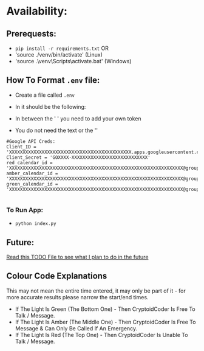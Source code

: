 # Availability:

## Prerequests:
- `pip install -r requirements.txt`
OR
- 'source ./venv/bin/activate' (Linux)
- 'source .\venv\Scripts\activate.bat' (Windows)
## How To Format `.env` file:
- Create a file called `.env`
- In it should be the following:

- In between the ' ' you need to add your own token
- You do not need the text or the ''
```
#Google API Creds:
Client_ID = 'XXXXXXXXXXXXXXXXXXXXXXXXXXXXXXXXXXXXXXXXXXXXX.apps.googleusercontent.com'
Client_Secret = 'GOXXXX-XXXXXXXXXXXXXXXXXXXXXXXXXXXX'
red_calendar_id = 'XXXXXXXXXXXXXXXXXXXXXXXXXXXXXXXXXXXXXXXXXXXXXXXXXXXXXXXXXXXXXXXX@group.calendar.google.com'
amber_calendar_id = 'XXXXXXXXXXXXXXXXXXXXXXXXXXXXXXXXXXXXXXXXXXXXXXXXXXXXXXXXXXXXXXXX@group.calendar.google.com'
green_calendar_id = 'XXXXXXXXXXXXXXXXXXXXXXXXXXXXXXXXXXXXXXXXXXXXXXXXXXXXXXXXXXXXXXXX@group.calendar.google.com'


```

### To Run App:
- `python index.py`


## Future:
[Read this TODO File to see what I plan to do in the future](TODO)

## Colour Code Explanations

This may not mean the entire time entered, it may only be part of it - for more accurate results please narrow the start/end times.

- If The Light Is Green (The Bottom One) - Then CryptoidCoder Is Free To Talk / Message.
- If The Light Is Amber (The Middle One) - Then CryptoidCoder Is Free To Message & Can Only Be Called If An Emergency.
- If The Light Is Red (The Top One) - Then CryptoidCoder Is Unable To Talk / Message.